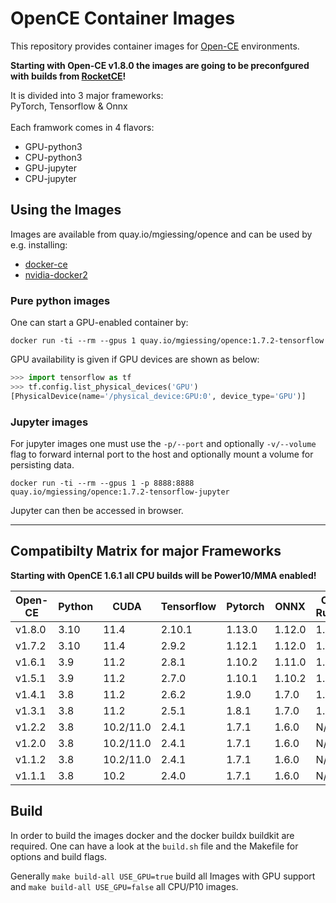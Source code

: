 # OpenCE Container Images

This repository provides container images for [Open-CE](https://github.com/open-ce) environments.

**Starting with Open-CE v1.8.0 the images are going to be preconfgured with builds from [RocketCE](https://anaconda.org/rocketce)!**

It is divided into 3 major frameworks: <br>
PyTorch, Tensorflow & Onnx<br>
<br>
Each framwork comes in 4 flavors:<br>
- GPU-python3
- CPU-python3
- GPU-jupyter
- CPU-jupyter

## Using the Images 

Images are available from quay.io/mgiessing/opence and can be used by e.g. installing:
- [docker-ce](https://docs.docker.com/engine/install/) 
- [nvidia-docker2](https://docs.nvidia.com/datacenter/cloud-native/container-toolkit/install-guide.html#docker) 


### Pure python images

One can start a GPU-enabled container by:

`docker run -ti --rm --gpus 1 quay.io/mgiessing/opence:1.7.2-tensorflow`

GPU availability is given if GPU devices are shown as below:

```python
>>> import tensorflow as tf
>>> tf.config.list_physical_devices('GPU')
[PhysicalDevice(name='/physical_device:GPU:0', device_type='GPU')]
```

### Jupyter images

For jupyter images one must use the `-p/--port` and optionally `-v/--volume` flag to forward internal port to the host and optionally mount a volume for persisting data.

`docker run -ti --rm --gpus 1 -p 8888:8888 quay.io/mgiessing/opence:1.7.2-tensorflow-jupyter`

Jupyter can then be accessed in browser.

---

## Compatibilty Matrix for major Frameworks

**Starting with OpenCE 1.6.1 all CPU builds will be Power10/MMA enabled!**

Open-CE | Python | CUDA | Tensorflow | Pytorch | ONNX | ONNX Runtime | XGBoost | LightGBM
--- | --- | --- | --- | --- | --- |--- | --- |--- 
v1.8.0 | 3.10 | 11.4 | 2.10.1 | 1.13.0 | 1.12.0 | 1.13.1 | 1.7.1 | 3.3.3
v1.7.2 | 3.10 | 11.4 | 2.9.2 | 1.12.1 | 1.12.0 | 1.12.1 | 1.6.2 | 3.3.2
v1.6.1 | 3.9 | 11.2 | 2.8.1 | 1.10.2 | 1.11.0 | 1.11.0 | 1.5.2 | 3.3.2
v1.5.1 | 3.9 | 11.2 | 2.7.0 | 1.10.1 | 1.10.2 | 1.10.0 | 1.5.1 | 3.3.1
v1.4.1 | 3.8 | 11.2 | 2.6.2 | 1.9.0 | 1.7.0 | 1.7.2 | 1.4.2 | 3.2.1
v1.3.1 | 3.8 | 11.2 | 2.5.1 | 1.8.1 | 1.7.0 | 1.7.2 | 1.4.2 | 3.2.1
v1.2.2 | 3.8 | 10.2/11.0 | 2.4.1 | 1.7.1 | 1.6.0 | N/A | N/A| N/A
v1.2.0 | 3.8 | 10.2/11.0 | 2.4.1 | 1.7.1 | 1.6.0 | N/A | N/A | N/A
v1.1.2 | 3.8 | 10.2/11.0 | 2.4.1 | 1.7.1 | 1.6.0 | N/A | N/A | N/A
v1.1.1 | 3.8 | 10.2 | 2.4.0 | 1.7.1 | 1.6.0 | N/A | N/A | N/A

## Build

In order to build the images docker and the docker buildx buildkit are required.
One can have a look at the `build.sh` file and the Makefile for options and build flags.

Generally `make build-all USE_GPU=true` build all Images with GPU support and `make build-all USE_GPU=false` all CPU/P10 images.
